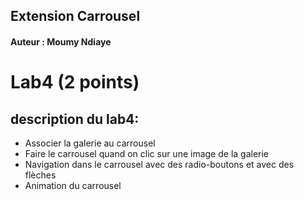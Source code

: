 ## Extension Carrousel
#### Auteur : Moumy Ndiaye

# Lab4 (2 points)
## description du lab4:
- Associer la galerie au carrousel
- Faire le carrousel quand on clic sur une image de la galerie
- Navigation dans le carrousel avec des radio-boutons et avec des flèches
- Animation du carrousel